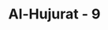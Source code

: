 ---
title: "Al-Hujurat - 9"
no: 9
arabic_no: ٩
ayah: وَاِنْ طَاۤىِٕفَتٰنِ مِنَ الْمُؤْمِنِيْنَ اقْتَتَلُوْا فَاَصْلِحُوْا بَيْنَهُمَاۚ فَاِنْۢ بَغَتْ اِحْدٰىهُمَا عَلَى الْاُخْرٰى فَقَاتِلُوا الَّتِيْ تَبْغِيْ حَتّٰى تَفِيْۤءَ اِلٰٓى اَمْرِ اللّٰهِ ۖفَاِنْ فَاۤءَتْ فَاَصْلِحُوْا بَيْنَهُمَا بِالْعَدْلِ وَاَقْسِطُوْا ۗاِنَّ اللّٰهَ يُحِبُّ الْمُقْسِطِيْنَ 
translation: "Dan apabila ada dua golongan orang-orang mukmin berperang, maka damaikanlah antara keduanya. Jika salah satu dari keduanya berbuat zalim terhadap (golongan) yang lain, maka perangilah (golongan) yang berbuat zalim itu, sehingga golongan itu kembali kepada perintah Allah. Jika golongan itu telah kembali (kepada perintah Allah), maka damaikanlah antara keduanya dengan adil, dan berlakulah adil. Sungguh, Allah mencintai orang-orang yang berlaku adil. "
tafsir: "Allah menerangkan bahwa jika ada dua golongan dari orangorang Mukmin berperang, maka harus diusahakan perdamaian antara kedua pihak yang bermusuhan itu dengan jalan berdamai sesuai dengan ketentuan hukum dari Allah berdasarkan keadilan untuk kemaslahatan mereka yang bersangkutan. Jika setelah diusahakan perdamaian itu masih ada yang membangkang dan tetap juga berbuat aniaya terhadap golongan yang lain, maka golongan yang agresif yang berbuat aniaya itu harus diperangi sehingga mereka kembali untuk menerima hukum Allah. Jika golongan yang membangkang itu telah tunduk dan kembali kepada perintah Allah, maka kedua golongan yang tadinya bermusuhan itu harus diperlakukan dengan adil dan bijaksana, penuh kesadaran sehingga tidak terulang lagi permusuhan seperti itu di masa yang akan datang. Allah memerintahkan supaya mereka tetap melakukan keadilan dalam segala urusan mereka, karena Allah menyukainya dan akan memberi pahala kepada orang-orang yang berlaku adil dalam segala urusan."
---
